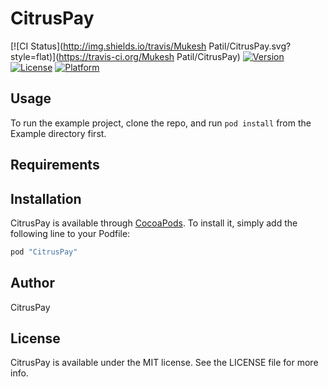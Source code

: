 # CitrusPay

[![CI Status](http://img.shields.io/travis/Mukesh Patil/CitrusPay.svg?style=flat)](https://travis-ci.org/Mukesh Patil/CitrusPay)
[![Version](https://img.shields.io/cocoapods/v/CitrusPay.svg?style=flat)](http://cocoapods.org/pods/CitrusPay)
[![License](https://img.shields.io/cocoapods/l/CitrusPay.svg?style=flat)](http://cocoapods.org/pods/CitrusPay)
[![Platform](https://img.shields.io/cocoapods/p/CitrusPay.svg?style=flat)](http://cocoapods.org/pods/CitrusPay)

## Usage

To run the example project, clone the repo, and run `pod install` from the Example directory first.

## Requirements

## Installation

CitrusPay is available through [CocoaPods](http://cocoapods.org). To install
it, simply add the following line to your Podfile:

```ruby
pod "CitrusPay"
```

## Author

CitrusPay

## License

CitrusPay is available under the MIT license. See the LICENSE file for more info.
